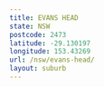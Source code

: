 ```yaml
---
title: EVANS HEAD
state: NSW
postcode: 2473
latitude: -29.130197
longitude: 153.43269
url: /nsw/evans-head/
layout: suburb
---
```

